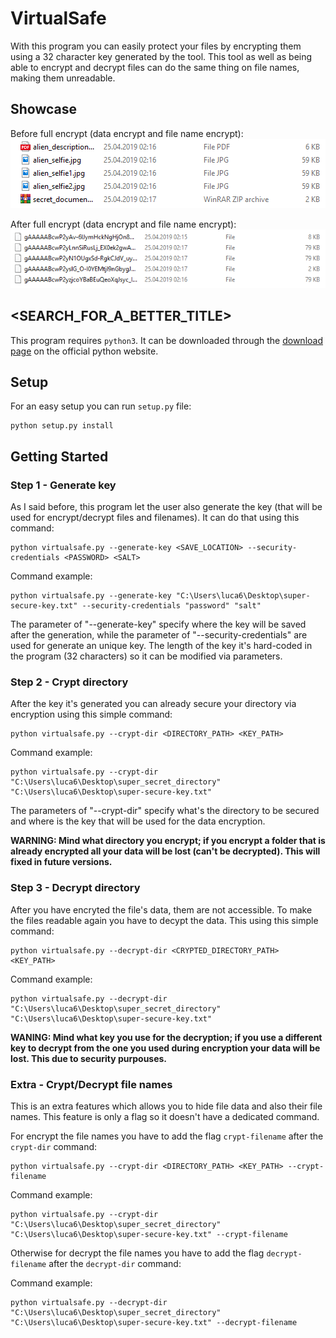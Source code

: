 # VirtualSafe

With this program you can easily protect your files by encrypting them using a 32 character key generated by the tool. This tool as well as being able to encrypt and decrypt files can do the same thing on file names, making them unreadable.

## Showcase
Before full encrypt (data encrypt and file name encrypt):
![Before full crypt](assets/before_full_crypt.png)

After full encrypt (data encrypt and file name encrypt):
![Before full crypt](assets/after_full_crypt.png)

## <SEARCH_FOR_A_BETTER_TITLE>
This program requires `python3`. It can be downloaded through the [download page]("https://www.python.org/downloads") on the official python website.

## Setup
For an easy setup you can run `setup.py` file:

``` shell
python setup.py install
```

## Getting Started

### Step 1 - Generate key
As I said before, this program let the user also generate the key (that will be used for encrypt/decrypt files and filenames). It can do that using this command:
``` shell
python virtualsafe.py --generate-key <SAVE_LOCATION> --security-credentials <PASSWORD> <SALT>
```

Command example:
``` shell
python virtualsafe.py --generate-key "C:\Users\luca6\Desktop\super-secure-key.txt" --security-credentials "password" "salt"
```

The parameter of "--generate-key" specify where the key will be saved after the generation, while the parameter of "--security-credentials" are used for generate an unique key. The length of the key it's hard-coded in the program (32 characters) so it can be modified via parameters.

### Step 2 - Crypt directory
After the key it's generated you can already secure your directory via encryption using this simple command:
``` shell
python virtualsafe.py --crypt-dir <DIRECTORY_PATH> <KEY_PATH> 
``` 

Command example:
``` shell
python virtualsafe.py --crypt-dir "C:\Users\luca6\Desktop\super_secret_directory" "C:\Users\luca6\Desktop\super-secure-key.txt" 
``` 

The parameters of "--crypt-dir" specify what's the directory to be secured and where is the key that will be used for the data encryption.

**WARNING: Mind what directory you encrypt; if you encrypt a folder that is already encrypted all your data will be lost (can't be decrypted). This will fixed in future versions.**

### Step 3 - Decrypt directory
After you have encryted the file's data, them are not accessible. To make the files readable again you have to decypt the data. This using this simple command:
``` shell
python virtualsafe.py --decrypt-dir <CRYPTED_DIRECTORY_PATH> <KEY_PATH> 
``` 

Command example:
``` shell
python virtualsafe.py --decrypt-dir "C:\Users\luca6\Desktop\super_secret_directory" "C:\Users\luca6\Desktop\super-secure-key.txt" 
``` 

**WANING: Mind what key you use for the decryption; if you use a different key to decrypt from the one you used during encryption your data will be lost. This due to security purpouses.**

### Extra - Crypt/Decrypt file names
This is an extra features which allows you to hide file data and also their file names. This feature is only a flag so it doesn't have a dedicated command.

For encrypt the file names you have to add the flag `crypt-filename` after the `crypt-dir` command:
``` shell
python virtualsafe.py --crypt-dir <DIRECTORY_PATH> <KEY_PATH> --crypt-filename
``` 

Command example:
``` shell
python virtualsafe.py --crypt-dir "C:\Users\luca6\Desktop\super_secret_directory" "C:\Users\luca6\Desktop\super-secure-key.txt" --crypt-filename 
``` 

Otherwise for decrypt the file names you have to add the flag `decrypt-filename` after the `decrypt-dir` command:

Command example:
``` shell
python virtualsafe.py --decrypt-dir "C:\Users\luca6\Desktop\super_secret_directory" "C:\Users\luca6\Desktop\super-secure-key.txt" --decrypt-filename
``` 
